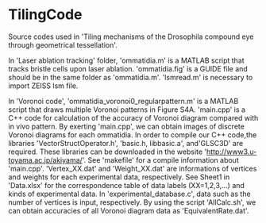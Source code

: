 # TilingCode
Source codes used in 'Tiling mechanisms of the Drosophila compound eye through geometrical tessellation'. 

In 'Laser ablation tracking' folder, 'ommatidia.m' is a MATLAB script that tracks bristle cells upon laser ablation. 
'ommatidia.fig' is a GUIDE file and should be in the same folder as 'ommatidia.m'. 
'lsmread.m' is necessary to import ZEISS lsm file. 

In 'Voronoi code', 'ommatidia_voronoi0_regularpattern.m' is a MATLAB script that draws multiple Voronoi patterns in Figure S4A. 
'main.cpp' is a C++ code for calculation of the accuracy of Voronoi diagram compared with in vivo pattern. 
By exerting 'main.cpp', we can obtain images of discrete Voronoi diagrams for each ommatidia. 
In order to compile our C++ code,the libraries 'VectorStructOperator.h', 'basic.h, libbasic.a', and'GLSC3D' are required. 
These libraries can be downloaded in the website 'http://www3.u-toyama.ac.jp/akiyama/'. 
See 'makefile' for a compile information about 'main.cpp'. 
'Vertex_XX.dat' and 'Weight_XX.dat' are informations of vertices and weights for each experimental data, respectively. 
See Sheet1 in 'Data.xlsx' for the correspondence table of data labels (XX=1,2,3,...) and kinds of experimental data. 
In 'experimental_database.c', data such as the number of vertices is input, respectively.
By using the script 'AllCalc.sh', we can obtain accuracies of all Voronoi diagram data as 'EquivalentRate.dat'.

